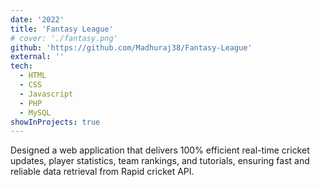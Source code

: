 ```yaml
---
date: '2022'
title: 'Fantasy League'
# cover: './fantasy.png'
github: 'https://github.com/Madhuraj38/Fantasy-League'
external: ''
tech:
  - HTML
  - CSS
  - Javascript
  - PHP
  - MySQL
showInProjects: true
---
```


 Designed a web application that delivers 100% efficient real-time cricket updates, player statistics, team rankings, and tutorials, ensuring fast and reliable data retrieval from Rapid cricket API.